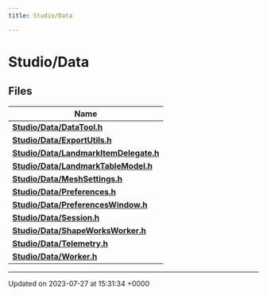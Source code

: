 ```yaml
---
title: Studio/Data

---
```


# Studio/Data



## Files

| Name           |
| -------------- |
| **[Studio/Data/DataTool.h](../Files/DataTool_8h.md#file-datatool.h)**  |
| **[Studio/Data/ExportUtils.h](../Files/ExportUtils_8h.md#file-exportutils.h)**  |
| **[Studio/Data/LandmarkItemDelegate.h](../Files/LandmarkItemDelegate_8h.md#file-landmarkitemdelegate.h)**  |
| **[Studio/Data/LandmarkTableModel.h](../Files/LandmarkTableModel_8h.md#file-landmarktablemodel.h)**  |
| **[Studio/Data/MeshSettings.h](../Files/MeshSettings_8h.md#file-meshsettings.h)**  |
| **[Studio/Data/Preferences.h](../Files/Preferences_8h.md#file-preferences.h)**  |
| **[Studio/Data/PreferencesWindow.h](../Files/PreferencesWindow_8h.md#file-preferenceswindow.h)**  |
| **[Studio/Data/Session.h](../Files/Session_8h.md#file-session.h)**  |
| **[Studio/Data/ShapeWorksWorker.h](../Files/ShapeWorksWorker_8h.md#file-shapeworksworker.h)**  |
| **[Studio/Data/Telemetry.h](../Files/Telemetry_8h.md#file-telemetry.h)**  |
| **[Studio/Data/Worker.h](../Files/Worker_8h.md#file-worker.h)**  |






-------------------------------

Updated on 2023-07-27 at 15:31:34 +0000
